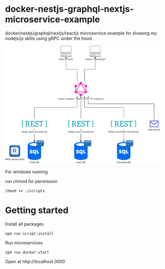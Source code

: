 # docker-nestjs-graphql-nextjs-microservice-example
docker/nestjs/graphql/nextjs/reactjs microservice example for showing my nodejs/js skills
using gRPC under the hood

![Architecture Diagram](https://raw.githubusercontent.com/WahlbergRu/docker-nestjs-graphql-nextjs-microservice-example/main/docs/img/architecture.png)

For windows running

run chmod for permission

```
chmod +x ./scripts
```

# Getting started

Install all packages
```
npm run script:install 
```

Run microservices
```
npm run docker:start
```

Open at http://localhost:3000
